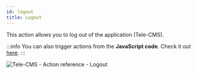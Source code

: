 ```yaml
---
id: logout
title: Logout
---
```


This action allows you to log out of the application (Tele-CMS).

:::info
You can also trigger actions from the **JavaScript code**. Check it out [here](/docs/how-to/run-actions-from-runjs).
:::

<div style={{textAlign: 'center'}}>

![Tele-CMS - Action reference -  Logout](/img/actions/logout/logout.png)

</div>
